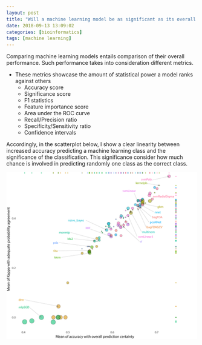 ```yaml
---
layout: post
title: "Will a machine learning model be as significant as its overall performance?"
date: 2018-09-13 13:09:02
categories: [bioinformatics]
tags: [machine learning]
---
```


Comparing machine learning models entails comparison of their overall performance.
Such performance takes into consideration different metrics.

* These metrics showcase the amount of statistical power a model ranks against others
   - Accuracy score
   - Significance score
   - F1 statistics
   - Feature importance score
   - Area under the ROC curve
   - Recall/Precision ratio
   - Specificity/Sensitivity ratio
   - Confidence intervals

Accordingly, in the scatterplot below, I show a clear linearity between increased accuracy predicting a machine learning class and the significance of the classification. 
This significance consider how much chance is involved in predicting randomly one class as the correct class.

![Performance scatterplot](/assets/2018/performance.png)



